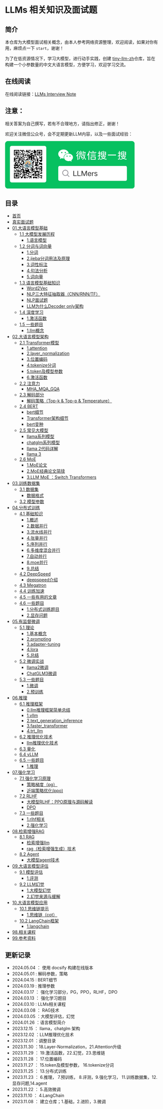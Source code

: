 # LLMs 相关知识及面试题


## 简介

本仓库为大模型面试相关概念，由本人参考网络资源整理，欢迎阅读，如果对你有用，麻烦点一下 `start`，谢谢！

为了在低资源情况下，学习大模型，进行动手实践，创建 [tiny-llm-zh](https://github.com/wdndev/tiny-llm-zh)仓库，旨在构建一个小参数量的中文大语言模型，方便学习，欢迎学习交流。

## 在线阅读

在线阅读链接：[LLMs Interview Note](http://wdndev.github.io/llm_interview_note)


## 注意：

相关答案为自己撰写，若有不合理地方，请指出修正，谢谢！

欢迎关注微信公众号，会不定期更新LLM内容，以及一些面试经验：

 <img src=https://github.com/wdndev/personal/blob/main/image/llmers_weixin.jpg width = "427" height = "156" alt="weixin" />


## 目录

* [首页](/)
* [真实面试题](/docs/ch1)
* [01.大语言模型基础](/docs/01.大语言模型基础/)
  * [1.1 大模型发展历程](/docs/01.大语言模型基础/)
    * [1.语言模型](/docs/01.大语言模型基础/1.语言模型/1.语言模型.md "1.语言模型")
  * [1.2 分词与词向量]()
    * [1.分词](/docs/01.大语言模型基础/1.分词/1.分词.md)
    * [2.jieba分词用法及原理](/docs/01.大语言模型基础/2.jieba分词用法及原理/2.jieba分词用法及原理.md)
    * [3.词性标注](/docs/01.大语言模型基础/3.词性标注/3.词性标注.md)
    * [4.句法分析](/docs/01.大语言模型基础/4.句法分析/4.句法分析.md "4.句法分析")
    * [5.词向量](/docs/01.大语言模型基础/5.词向量/5.词向量.md "5.词向量")
  * [1.3 语言模型基础知识](/docs/01.大语言模型基础/)
    * [Word2Vec](/docs/01.大语言模型基础/Word2Vec/Word2Vec.md "Word2Vec")
    * [NLP三大特征抽取器（CNN/RNN/TF）](/docs/01.大语言模型基础/NLP三大特征抽取器（CNN-RNN-TF）/NLP三大特征抽取器（CNN-RNN-TF）.md)
    * [NLP面试题](/docs/01.大语言模型基础/NLP面试题/NLP面试题.md "NLP面试题")
    * [LLM为什么Decoder only架构](</docs/01.大语言模型基础/LLM为什么Decoder only架构/LLM为什么Decoder only架构.md> "LLM为什么Decoder only架构")
  * [1.4 深度学习](/docs/01.大语言模型基础/)
    * [1.激活函数](/docs/01.大语言模型基础/1.激活函数/1.激活函数.md)
  * [1.5 一些题目](/docs/01.大语言模型基础/)
    * [1.llm概念](/docs/01.大语言模型基础/1.llm概念/1.llm概念.md)
* [02.大语言模型架构](/docs/02.大语言模型架构/)
  * [2.1 Transformer模型](/docs/02.大语言模型架构/)
    * [1.attention](/docs/02.大语言模型架构/1.attention/1.attention.md "1.attention")
    * [2.layer\_normalization](/docs/02.大语言模型架构/2.layer_normalization/2.layer_normalization.md "2.layer_normalization")
    * [3.位置编码](/docs/02.大语言模型架构/3.位置编码/3.位置编码.md "3.位置编码")
    * [4.tokenize分词](/docs/02.大语言模型架构/4.tokenize分词/4.tokenize分词.md "4.tokenize分词")
    * [5.token及模型参数](/docs/02.大语言模型架构/5.token及模型参数/5.token及模型参数.md "5.token及模型参数")
    * [6.激活函数](/docs/02.大语言模型架构/6.激活函数/6.激活函数.md "6.激活函数")
  * [2.2 注意力](/docs/02.大语言模型架构/)
    * [MHA\_MQA\_GQA](/docs/02.大语言模型架构/MHA_MQA_GQA/MHA_MQA_GQA.md "MHA_MQA_GQA")
  * [2.3 解码部分](/docs/02.大语言模型架构/)
    * [解码策略（Top-k & Top-p & Temperature）](</docs/02.大语言模型架构/解码策略（Top-k & Top-p & Temperatu/解码策略（Top-k & Top-p & Temperature）.md> "解码策略（Top-k & Top-p & Temperature）")
  * [2.4 BERT](/docs/02.大语言模型架构/)
    * [bert细节](/docs/02.大语言模型架构/bert细节/bert细节.md "bert细节")
    * [Transformer架构细节](/docs/02.大语言模型架构/Transformer架构细节/Transformer架构细节.md "Transformer架构细节")
    * [bert变种](/docs/02.大语言模型架构/bert变种/bert变种.md "bert变种")
  * [2.5 常见大模型](/docs/02.大语言模型架构/)
    * [llama系列模型](/docs/02.大语言模型架构/llama系列模型/llama系列模型.md "llama系列模型")
    * [chatglm系列模型](/docs/02.大语言模型架构/chatglm系列模型/chatglm系列模型.md "chatglm系列模型")
    * [llama 2代码详解](</docs/02.大语言模型架构/llama 2代码详解/llama 2代码详解.md> "llama 2代码详解")
    * [llama 3](</docs/02.大语言模型架构/llama 3/llama 3.md> "llama 3")
  * [2.6 MoE](/docs/02.大语言模型架构/)
    * [1.MoE论文](/docs/02.大语言模型架构/1.MoE论文/1.MoE论文.md "1.MoE论文")
    * [2.MoE经典论文简牍](/docs/02.大语言模型架构/2.MoE经典论文简牍/2.MoE经典论文简牍.md "2.MoE经典论文简牍")
    * [3.LLM MoE ：Switch Transformers](</docs/02.大语言模型架构/3.LLM MoE ：Switch Transformers/3.LLM MoE ：Switch Transformers.md> "3.LLM MoE ：Switch Transformers")
* [03.训练数据集](/docs/03.训练数据集/)
  * [3.1 数据集](/docs/03.训练数据集/)
    * [数据格式](/docs/03.训练数据集/数据格式/数据格式.md "数据格式")
  * [3.2 模型参数](/docs/03.训练数据集/)
* [04.分布式训练](/docs/04.分布式训练/)
  * [4.1 基础知识](/docs/04.分布式训练/)
    * [1.概述](/docs/04.分布式训练/1.概述/1.概述.md "1.概述")
    * [2.数据并行](/docs/04.分布式训练/2.数据并行/2.数据并行.md "2.数据并行")
    * [3.流水线并行](/docs/04.分布式训练/3.流水线并行/3.流水线并行.md "3.流水线并行")
    * [4.张量并行](/docs/04.分布式训练/4.张量并行/4.张量并行.md "4.张量并行")
    * [5.序列并行](/docs/04.分布式训练/5.序列并行/5.序列并行.md "5.序列并行")
    * [6.多维度混合并行](/docs/04.分布式训练/6.多维度混合并行/6.多维度混合并行.md "6.多维度混合并行")
    * [7.自动并行](/docs/04.分布式训练/7.自动并行/7.自动并行.md "7.自动并行")
    * [8.moe并行](/docs/04.分布式训练/8.moe并行/8.moe并行.md "8.moe并行")
    * [9.总结](/docs/04.分布式训练/9.总结/9.总结.md "9.总结")
  * [4.2 DeepSpeed](/docs/04.分布式训练/)
    * [deepspeed介绍](/docs/04.分布式训练/deepspeed介绍/deepspeed介绍.md "deepspeed介绍")
  * [4.3 Megatron](/docs/04.分布式训练/)
  * [4.4 训练加速](/docs/04.分布式训练/)
  * [4.5 一些有用的文章](/docs/04.分布式训练/)
  * [4.6 一些题目](/docs/04.分布式训练/)
    * [1.分布式训练题目](/docs/04.分布式训练/分布式训练题目/分布式训练题目.md "分布式训练题目")
    * [2.显存问题](/docs/04.分布式训练/1.显存问题/1.显存问题.md "1.显存问题")
* [05.有监督微调](/docs/05.有监督微调/)
  * [5.1 理论](/docs/05.有监督微调/)
    * [1.基本概念](/docs/05.有监督微调/1.基本概念/1.基本概念.md "1.基本概念")
    * [2.prompting](/docs/05.有监督微调/2.prompting/2.prompting.md "2.prompting")
    * [3.adapter-tuning](/docs/05.有监督微调/3.adapter-tuning/3.adapter-tuning.md "3.adapter-tuning")
    * [4.lora](/docs/05.有监督微调/4.lora/4.lora.md "4.lora")
    * [5.总结](/docs/05.有监督微调/5.总结/5.总结.md "5.总结")
  * [5.2 微调实战](/docs/05.有监督微调/)
    * [llama2微调](/docs/05.有监督微调/llama2微调/llama2微调.md "llama2微调")
    * [ChatGLM3微调](/docs/05.有监督微调/ChatGLM3微调/ChatGLM3微调.md "ChatGLM3微调")
  * [5.3 一些题目](/docs/05.有监督微调/)
    * [1.微调](/docs/05.有监督微调/1.微调/1.微调.md "1.微调")
    * [2.预训练](/docs/05.有监督微调/2.预训练/2.预训练.md "2.预训练")
* [06.推理](/docs/06.推理/)
  * [6.1 推理框架](/docs/06.推理/)
    * [0.llm推理框架简单总结](/docs/06.推理/0.llm推理框架简单总结/0.llm推理框架简单总结.md "0.llm推理框架简单总结")
    * [1.vllm](/docs/06.推理/1.vllm/1.vllm.md "1.vllm")
    * [2.text_generation\_inference](/docs/06.推理/2.text_generation_inference/2.text_generation_inference.md "2.text_generation_inference")
    * [3.faster_transformer](/docs/06.推理/3.faster_transformer/3.faster_transformer.md "3.faster_transformer")
    * [4.trt_llm](/docs/06.推理/4.trt_llm/4.trt_llm.md "4.trt_llm")
  * [6.2 推理优化技术](/docs/06.推理/)
    * [llm推理优化技术](/docs/06.推理/llm推理优化技术/llm推理优化技术.md "llm推理优化技术")
  * [6.3 量化](/docs/06.推理/)
  * [6.4 vLLM](/docs/06.推理/)
  * [6.5 一些题目](/docs/06.推理/)
    * [1.推理](/docs/06.推理/1.推理/1.推理.md "1.推理")
* [07.强化学习](/docs/07.强化学习)
  * [7.1 强化学习原理](/docs/07.强化学习)
    * [策略梯度（pg）](/docs/07.强化学习/策略梯度（pg）/策略梯度（pg）.md "策略梯度（pg）")
    * [近端策略优化(ppo)](/docs/07.强化学习/近端策略优化(ppo)/近端策略优化(ppo).md "近端策略优化(ppo)")
  * [7.2 RLHF](/docs/07.强化学习)
    * [大模型RLHF：PPO原理与源码解读](/docs/07.强化学习/大模型RLHF：PPO原理与源码解读/大模型RLHF：PPO原理与源码解读.md "大模型RLHF：PPO原理与源码解读")
    * [DPO](/docs/07.强化学习/DPO/DPO.md "DPO")
  * [7.3 一些题目](/docs/07.强化学习)
    * [1.rlhf相关](/docs/07.强化学习/1.rlhf相关/1.rlhf相关.md "1.rlhf相关")
    * [2.强化学习](/docs/07.强化学习/2.强化学习/2.强化学习.md "2.强化学习")
* [08.检索增强RAG](/docs/08.检索增强rag/)
  * [8.1 RAG](/docs/08.检索增强rag/)
    * [检索增强llm](/docs/08.检索增强rag/检索增强llm/检索增强llm.md "检索增强llm")
    * [rag（检索增强生成）技术](/docs/08.检索增强rag/rag（检索增强生成）技术/rag（检索增强生成）技术.md "rag（检索增强生成）技术")
  * [8.2 Agent](/docs/08.检索增强rag/)
    * [大模型agent技术](/docs/08.检索增强rag/大模型agent技术/大模型agent技术.md "大模型agent技术")
* [09.大语言模型评估](/docs/09.大语言模型评估/)
  * [9.1 模型评估](/docs/09.大语言模型评估/)
    * [1.评测](/docs/09.大语言模型评估/1.评测/1.评测.md "1.评测")
  * [9.2 LLM幻觉](/docs/09.大语言模型评估/)
    * [1.大模型幻觉](/docs/09.大语言模型评估/1.大模型幻觉/1.大模型幻觉.md "1.大模型幻觉")
    * [2.幻觉来源与缓解](/docs/09.大语言模型评估/2.幻觉来源与缓解/2.幻觉来源与缓解.md "2.幻觉来源与缓解")
* [10.大语言模型应用](/docs/10.大语言模型应用/)
  * [10.1 思维链提示](/docs/10.大语言模型应用/)
    * [1.思维链（cot）](/docs/10.大语言模型应用/1.思维链（cot）/1.思维链（cot）.md "1.思维链（cot）")
  * [10.2 LangChain框架](/docs/10.大语言模型应用/)
    * [1.langchain](/docs/10.大语言模型应用/1.langchain/1.langchain.md "1.langchain")
* [98.相关课程](/docs/98.相关课程/)
* [99.参考资料](/docs/99.参考资料/)

## 更新记录

- 2024.05.04 ： 使用 docsify 构建在线版本
- 2024.05.01 : 解码参数，策略
- 2024.04.15 : BERT细节
- 2024.03.19 : 推理参数
- 2024.03.17 ： 强化学习部分，PG，PPO，RLHF，DPO
- 2024.03.13 ： 强化学习题目
- 2024.03.10 : LLMs相关课程
- 2024.03.08 ： RAG技术
- 2024.03.05 ：大模型评估，幻觉
- 2024.01.26 ：语言模型简介
- 2023.12.15 ： llama，chatglm 架构
- 2023.12.02 ：LLM推理优化技术
- 2023.12.01 ：调整目录
- 2023.11.30 ：18.Layer-Normalization，21.Attention升级
- 2023.11.29 ： 19.激活函数，22.幻觉，23.思维链
- 2023.11.28 ： 17.位置编码
- 2023.11.27 ： 15.token及模型参数， 16.tokenize分词
- 2023.11.25 ： 13.分布式训练
- 2023.11.23 ： 6.推理， 7.预训练， 8.评测，9.强化学习， 11.训练数据集，12.显存问题,14.agent
- 2023.11.22 ： 5.高效微调
- 2023.11.10 ： 4.LangChain
- 2023.11.08 ： 建立仓库；1.基础，2.进阶，3.微调





